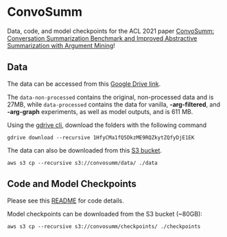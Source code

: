 # ConvoSumm
Data, code, and model checkpoints for the ACL 2021 paper [ConvoSumm: Conversation Summarization Benchmark and Improved Abstractive Summarization with Argument Mining](https://arxiv.org/pdf/2106.00829.pdf)!
</br>

## Data
The data can be accessed from this [Google Drive link](https://drive.google.com/drive/folders/1HfyCMa1fQ5DkzME9RQZkytZQfyDjE1EK?usp=sharing). </br>

The `data-non-processed` contains the original, non-processed data and is 27MB, while `data-processed` contains the data for vanilla, **-arg-filtered**, and **-arg-graph** experiments, as well as model outputs, and is 611 MB. </br>

Using the [gdrive cli](https://github.com/prasmussen/gdrive), download the folders with the following command </br>
```
gdrive download --recursive 1HfyCMa1fQ5DkzME9RQZkytZQfyDjE1EK
```

The data can also be downloaded from this [S3 bucket](https://s3.console.aws.amazon.com/s3/buckets/convosumm). </br>
```
aws s3 cp --recursive s3://convosumm/data/ ./data
```


## Code and Model Checkpoints
Please see this [README](https://github.com/Yale-LILY/ConvoSumm/blob/master/code/README.md) for code details. </br>

Model checkpoints can be downloaded from the S3 bucket (~80GB): </br> 
```
aws s3 cp --recursive s3://convosumm/checkpoints/ ./checkpoints
```


